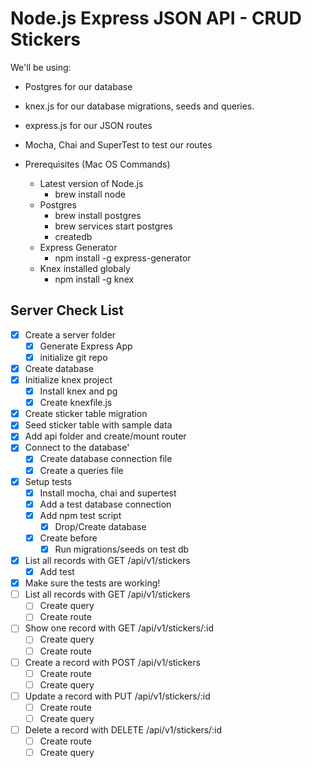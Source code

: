 # Node.js Express JSON API - CRUD Stickers

We'll be using:
* Postgres for our database
* knex.js for our database migrations, seeds and queries.
* express.js for our JSON routes
* Mocha, Chai and SuperTest to test our routes

* Prerequisites (Mac OS Commands)
  * Latest version of Node.js
    * brew install node
  * Postgres
    * brew install postgres
    * brew services start postgres
    * createdb
  * Express Generator
    * npm install -g express-generator
  * Knex installed globaly
    * npm install -g knex

## Server Check List
* [x] Create a server folder
  * [x] Generate Express App
  * [x] initialize git repo
* [x] Create database
* [x] Initialize knex project
  * [x] Install knex and pg
  * [x] Create knexfile.js
* [x] Create sticker table migration
* [x] Seed sticker table with sample data
* [x] Add api folder and create/mount router
* [x] Connect to the database'
  * [x] Create database connection file
  * [x] Create a queries file
* [x] Setup tests
  * [x] Install mocha, chai and supertest
  * [x] Add a test database connection
  * [x] Add npm test script
    * [x] Drop/Create database
  * [x] Create before
    * [x] Run migrations/seeds on test db
* [x] List all records with GET /api/v1/stickers
    * [x] Add test
* [x] Make sure the tests are working!
* [ ] List all records with GET /api/v1/stickers
  * [ ] Create query
  * [ ] Create route
* [ ] Show one record with GET /api/v1/stickers/:id
  * [ ] Create query
  * [ ] Create route
* [ ] Create a record with POST /api/v1/stickers
  * [ ] Create route
  * [ ] Create query
* [ ] Update a record with PUT /api/v1/stickers/:id
  * [ ] Create route
  * [ ] Create query
* [ ] Delete a record with DELETE /api/v1/stickers/:id
  * [ ] Create route
  * [ ] Create query
